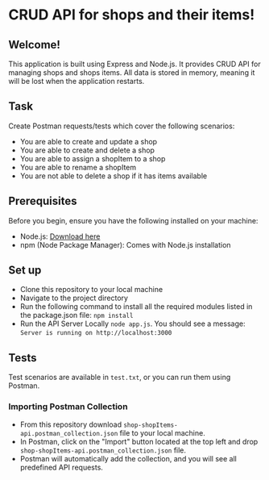 
# CRUD API for shops and their items!

## Welcome!

This application is built using Express and Node.js. It provides CRUD API for managing shops and shops items. All data is stored in memory, meaning it will be lost when the application restarts.
 
## Task

Create Postman requests/tests which cover the following scenarios:

- You are able to create and update a shop
- You are able to create and delete a shop
- You are able to assign a shopItem to a shop
- You are able to rename a shopItem
- You are not able to delete a shop if it has items available

## Prerequisites

Before you begin, ensure you have the following installed on your machine:

- Node.js: [Download here](https://nodejs.org/)
- npm (Node Package Manager): Comes with Node.js installation

## Set up

- Clone this repository to your local machine
- Navigate to the project directory
- Run the following command to install all the required modules listed in the package.json file: `npm install` 
- Run the API Server Locally `node app.js`. You should see a message: `Server is running on http://localhost:3000`

## Tests

Test scenarios are available in `test.txt`, or you can run them using Postman.

### Importing Postman Collection

- From this repository download `shop-shopItems-api.postman_collection.json` file to your local machine.
- In Postman, click on the "Import" button located at the top left and drop `shop-shopItems-api.postman_collection.json` file.
- Postman will automatically add the collection, and you will see all predefined API requests.
